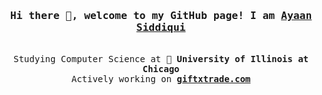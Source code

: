 <h3 align="center"><samp>Hi there 👋, welcome to my GitHub page! I am <b><a target="_blank" href="https://ayaanqui.com">Ayaan Siddiqui</a></b></samp></h3>
<p align="center"><br>
  <samp>
    Studying Computer Science at 🏫 <b>University of Illinois at Chicago</b><br>
    Actively working on <b><a href="https://giftxtrade.com" title="GiftTrade - Online Gift Exchange">giftxtrade.com</a></b><br>
  </samp>
</p>
